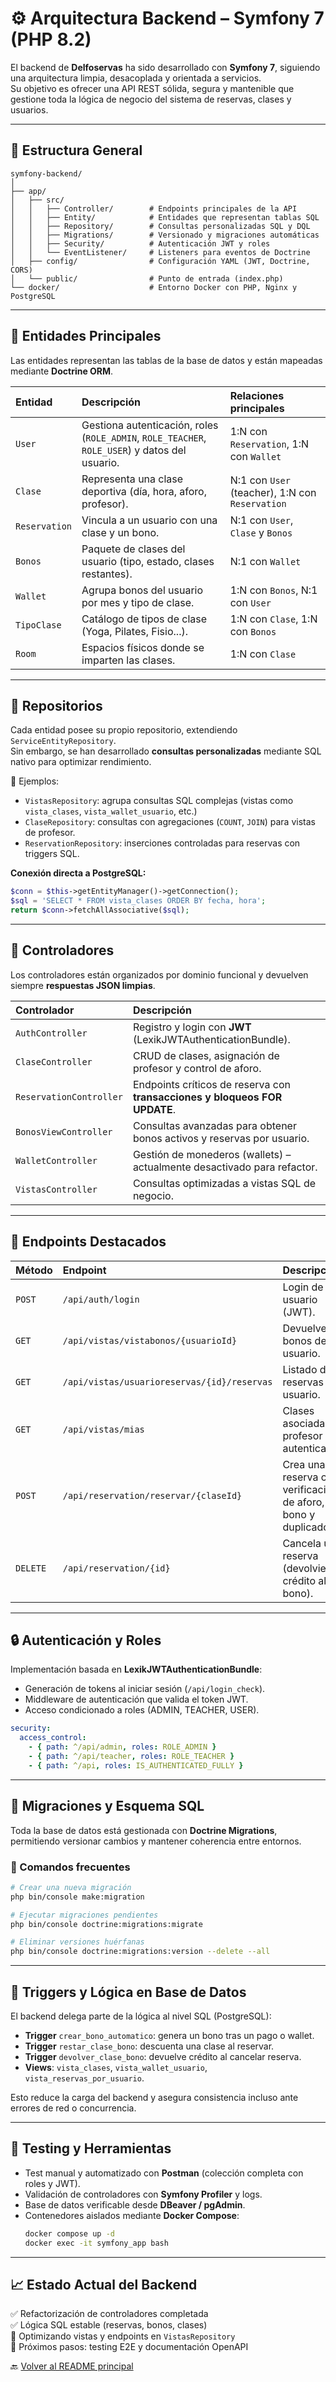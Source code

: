 # ⚙️ Arquitectura Backend – **Symfony 7 (PHP 8.2)**

El backend de **Delfoservas** ha sido desarrollado con **Symfony 7**, siguiendo una arquitectura limpia, desacoplada y orientada a servicios.  
Su objetivo es ofrecer una API REST sólida, segura y mantenible que gestione toda la lógica de negocio del sistema de reservas, clases y usuarios.

---

## 🧩 Estructura General

```
symfony-backend/
│
├── app/
│   ├── src/
│   │   ├── Controller/        # Endpoints principales de la API
│   │   ├── Entity/            # Entidades que representan tablas SQL
│   │   ├── Repository/        # Consultas personalizadas SQL y DQL
│   │   ├── Migrations/        # Versionado y migraciones automáticas
│   │   ├── Security/          # Autenticación JWT y roles
│   │   └── EventListener/     # Listeners para eventos de Doctrine
│   ├── config/                # Configuración YAML (JWT, Doctrine, CORS)
│   └── public/                # Punto de entrada (index.php)
└── docker/                    # Entorno Docker con PHP, Nginx y PostgreSQL
```

---

## 🧱 Entidades Principales

Las entidades representan las tablas de la base de datos y están mapeadas mediante **Doctrine ORM**.

| Entidad | Descripción | Relaciones principales |
|:--|:--|:--|
| `User` | Gestiona autenticación, roles (`ROLE_ADMIN`, `ROLE_TEACHER`, `ROLE_USER`) y datos del usuario. | 1:N con `Reservation`, 1:N con `Wallet` |
| `Clase` | Representa una clase deportiva (día, hora, aforo, profesor). | N:1 con `User` (teacher), 1:N con `Reservation` |
| `Reservation` | Vincula a un usuario con una clase y un bono. | N:1 con `User`, `Clase` y `Bonos` |
| `Bonos` | Paquete de clases del usuario (tipo, estado, clases restantes). | N:1 con `Wallet` |
| `Wallet` | Agrupa bonos del usuario por mes y tipo de clase. | 1:N con `Bonos`, N:1 con `User` |
| `TipoClase` | Catálogo de tipos de clase (Yoga, Pilates, Fisio...). | 1:N con `Clase`, 1:N con `Bonos` |
| `Room` | Espacios físicos donde se imparten las clases. | 1:N con `Clase` |

---

## 🧠 Repositorios

Cada entidad posee su propio repositorio, extendiendo `ServiceEntityRepository`.  
Sin embargo, se han desarrollado **consultas personalizadas** mediante SQL nativo para optimizar rendimiento.

📌 Ejemplos:
- `VistasRepository`: agrupa consultas SQL complejas (vistas como `vista_clases`, `vista_wallet_usuario`, etc.)
- `ClaseRepository`: consultas con agregaciones (`COUNT`, `JOIN`) para vistas de profesor.
- `ReservationRepository`: inserciones controladas para reservas con triggers SQL.

**Conexión directa a PostgreSQL:**
```php
$conn = $this->getEntityManager()->getConnection();
$sql = 'SELECT * FROM vista_clases ORDER BY fecha, hora';
return $conn->fetchAllAssociative($sql);
```

---

## 🧩 Controladores

Los controladores están organizados por dominio funcional y devuelven siempre **respuestas JSON limpias**.

| Controlador | Descripción |
|:--|:--|
| `AuthController` | Registro y login con **JWT** (LexikJWTAuthenticationBundle). |
| `ClaseController` | CRUD de clases, asignación de profesor y control de aforo. |
| `ReservationController` | Endpoints críticos de reserva con **transacciones y bloqueos FOR UPDATE**. |
| `BonosViewController` | Consultas avanzadas para obtener bonos activos y reservas por usuario. |
| `WalletController` | Gestión de monederos (wallets) – actualmente desactivado para refactor. |
| `VistasController` | Consultas optimizadas a vistas SQL de negocio. |

---

## 🧮 Endpoints Destacados

| Método | Endpoint | Descripción |
|:--|:--|:--|
| `POST` | `/api/auth/login` | Login de usuario (JWT). |
| `GET` | `/api/vistas/vistabonos/{usuarioId}` | Devuelve los bonos del usuario. |
| `GET` | `/api/vistas/usuarioreservas/{id}/reservas` | Listado de reservas del usuario. |
| `GET` | `/api/vistas/mias` | Clases asociadas al profesor autenticado. |
| `POST` | `/api/reservation/reservar/{claseId}` | Crea una reserva con verificación de aforo, bono y duplicados. |
| `DELETE` | `/api/reservation/{id}` | Cancela una reserva (devolviendo crédito al bono). |

---

## 🔒 Autenticación y Roles

Implementación basada en **LexikJWTAuthenticationBundle**:
- Generación de tokens al iniciar sesión (`/api/login_check`).
- Middleware de autenticación que valida el token JWT.
- Acceso condicionado a roles (ADMIN, TEACHER, USER).

```yaml
security:
  access_control:
    - { path: ^/api/admin, roles: ROLE_ADMIN }
    - { path: ^/api/teacher, roles: ROLE_TEACHER }
    - { path: ^/api, roles: IS_AUTHENTICATED_FULLY }
```

---

## 🧩 Migraciones y Esquema SQL

Toda la base de datos está gestionada con **Doctrine Migrations**, permitiendo versionar cambios y mantener coherencia entre entornos.

### 📜 Comandos frecuentes

```bash
# Crear una nueva migración
php bin/console make:migration

# Ejecutar migraciones pendientes
php bin/console doctrine:migrations:migrate

# Eliminar versiones huérfanas
php bin/console doctrine:migrations:version --delete --all
```

---

## 🧠 Triggers y Lógica en Base de Datos

El backend delega parte de la lógica al nivel SQL (PostgreSQL):
- **Trigger** `crear_bono_automatico`: genera un bono tras un pago o wallet.
- **Trigger** `restar_clase_bono`: descuenta una clase al reservar.
- **Trigger** `devolver_clase_bono`: devuelve crédito al cancelar reserva.
- **Views**: `vista_clases`, `vista_wallet_usuario`, `vista_reservas_por_usuario`.

Esto reduce la carga del backend y asegura consistencia incluso ante errores de red o concurrencia.

---

## 🧩 Testing y Herramientas

- Test manual y automatizado con **Postman** (colección completa con roles y JWT).  
- Validación de controladores con **Symfony Profiler** y logs.  
- Base de datos verificable desde **DBeaver / pgAdmin**.  
- Contenedores aislados mediante **Docker Compose**:
  ```bash
  docker compose up -d
  docker exec -it symfony_app bash
  ```

---

## 📈 Estado Actual del Backend
✅ Refactorización de controladores completada  
✅ Lógica SQL estable (reservas, bonos, clases)  
🔄 Optimizando vistas y endpoints en `VistasRepository`  
🚧 Próximos pasos: testing E2E y documentación OpenAPI  


🔙 [Volver al README principal](../README.md)
